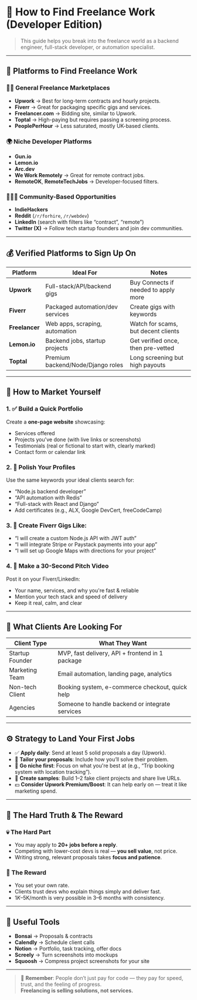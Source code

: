 # 🚀 How to Find Freelance Work (Developer Edition)

> This guide helps you break into the freelance world as a backend engineer, full-stack developer, or automation specialist.

---

## 🔎 Platforms to Find Freelance Work

### 🧑‍💻 General Freelance Marketplaces
- **Upwork** → Best for long-term contracts and hourly projects.
- **Fiverr** → Great for packaging specific gigs and services.
- **Freelancer.com** → Bidding site, similar to Upwork.
- **Toptal** → High-paying but requires passing a screening process.
- **PeoplePerHour** → Less saturated, mostly UK-based clients.

### 🌍 Niche Developer Platforms
- **Gun.io**
- **Lemon.io**
- **Arc.dev**
- **We Work Remotely** → Great for remote contract jobs.
- **RemoteOK**, **RemoteTechJobs** → Developer-focused filters.

### 🧑‍🤝‍🧑 Community-Based Opportunities
- **IndieHackers**
- **Reddit** (`/r/forhire`, `/r/webdev`)
- **LinkedIn** (search with filters like “contract”, “remote”)
- **Twitter (X)** → Follow tech startup founders and join dev communities.

---

## 💰 Verified Platforms to Sign Up On

| Platform        | Ideal For                         | Notes                               |
|----------------|-----------------------------------|--------------------------------------|
| **Upwork**      | Full-stack/API/backend gigs       | Buy Connects if needed to apply more |
| **Fiverr**      | Packaged automation/dev services  | Create gigs with keywords            |
| **Freelancer**  | Web apps, scraping, automation    | Watch for scams, but decent clients  |
| **Lemon.io**    | Backend jobs, startup projects    | Get verified once, then pre-vetted   |
| **Toptal**      | Premium backend/Node/Django roles | Long screening but high payouts      |

---

## 🧠 How to Market Yourself

### 1. ✅ Build a Quick Portfolio
Create a **one-page website** showcasing:
- Services offered
- Projects you've done (with live links or screenshots)
- Testimonials (real or fictional to start with, clearly marked)
- Contact form or calendar link

### 2. 💬 Polish Your Profiles
Use the same keywords your ideal clients search for:
- “Node.js backend developer”
- “API automation with Redis”
- “Full-stack with React and Django”
- Add certificates (e.g., ALX, Google DevCert, freeCodeCamp)

### 3. 🧩 Create Fiverr Gigs Like:
- “I will create a custom Node.js API with JWT auth”
- “I will integrate Stripe or Paystack payments into your app”
- “I will set up Google Maps with directions for your project”

### 4. 🎥 Make a 30-Second Pitch Video
Post it on your Fiverr/LinkedIn:
- Your name, services, and why you're fast & reliable
- Mention your tech stack and speed of delivery
- Keep it real, calm, and clear

---

## 🎯 What Clients Are Looking For

| Client Type          | What They Want                                    |
|----------------------|---------------------------------------------------|
| Startup Founder      | MVP, fast delivery, API + frontend in 1 package   |
| Marketing Team       | Email automation, landing page, analytics         |
| Non-tech Client      | Booking system, e-commerce checkout, quick help   |
| Agencies             | Someone to handle backend or integrate services   |

---

## ⚙️ Strategy to Land Your First Jobs

- ✅ **Apply daily**: Send at least 5 solid proposals a day (Upwork).
- 📑 **Tailor your proposals**: Include how you’ll solve their problem.
- 🎯 **Go niche first**: Focus on what you're best at (e.g., “Trip booking system with location tracking”).
- 🧪 **Create samples**: Build 1–2 fake client projects and share live URLs.
- 💵 **Consider Upwork Premium/Boost**: It can help early on — treat it like marketing spend.

---

## 🧱 The Hard Truth & The Reward

### 💀 The Hard Part
- You may apply to **20+ jobs before a reply**.
- Competing with lower-cost devs is real — **you sell value**, not price.
- Writing strong, relevant proposals takes **focus and patience**.

### 🚀 The Reward
- You set your own rate.
- Clients trust devs who explain things simply and deliver fast.
- $1K–$5K/month is very possible in 3–6 months with consistency.

---

## 🔗 Useful Tools

- **Bonsai** → Proposals & contracts
- **Calendly** → Schedule client calls
- **Notion** → Portfolio, task tracking, offer docs
- **Screely** → Turn screenshots into mockups
- **Squoosh** → Compress project screenshots for your site

---

> 🧠 **Remember**: People don’t just pay for code — they pay for speed, trust, and the feeling of progress.  
**Freelancing is selling solutions, not services.**
